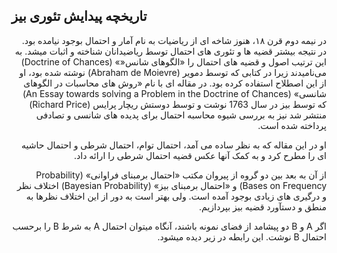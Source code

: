 ## تاریخچه پیدایش تئوری بیز
<div dir="rtl">
  در نیمه دوم قرن ۱۸، هنوز شاخه ای از ریاضیات به نام آمار و احتمال بوجود نیامده بود. در نتیجه بیشتر قضیه ها و تئوری های احتمال توسط ریاضیدانان شناخته و اثبات میشد. به این ترتیب اصول و قضیه های احتمال را «الگوهای شانس«» (Doctrine of Chances) می‌نامیدند زیرا در کتابی که توسط دمویر (Abraham de Moievre) نوشته شده بود، او از این اصطلاح استفاده کرده بود. در مقاله ای با نام «روش های محاسبات در الگوهای شانسی» (An Essay towards solving a Problem in the Doctrine of Chances) که توسط بیز در سال 1763 نوشت و توسط دوستش ریچار پرایس (Richard Price) منتشر شد نیز به بررسی شیوه محاسبه احتمال برای پدیده های شانسی و تصادفی پرداخته شده است.

او در این مقاله که به نظر ساده می آمد، احتمال توام، احتمال شرطی و احتمال حاشیه ای را مطرح کرد و به کمک آنها عکس قضیه احتمال شرطی را ارائه داد.

از آن به بعد بین دو گروه از پیروان مکتب «احتمال برمبنای فراوانی» (Probability Bases on Frequency) و  «احتمال برمبنای بیز» (Bayesian Probability) اختلاف نظر و درگیری های زیادی بوجود آمده است. ولی بهتر است به دور از این اختلاف نظرها به منطق و دستآورد قضیه بیز بپردازیم.

اگر A و B دو پیشامد از فضای نمونه باشند، آنگاه میتوان احتمال A به شرط B را برحسب احتمال B نوشت. این رابطه در زیر دیده میشود.
  </div>
  
